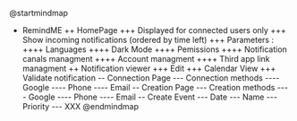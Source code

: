 @startmindmap
+ RemindME
++ HomePage
+++ Displayed for connected users only
+++ Show incoming notifications (ordered by time left)
+++ Parameters :
++++ Languages
++++ Dark Mode
++++ Pemissions
++++ Notification canals managment
++++ Account managment
++++ Third app link managment
++ Notification viewer
+++ Edit
+++ Calendar View
+++ Validate notification
-- Connection Page
--- Connection methods
---- Google
---- Phone
---- Email
-- Creation Page
--- Creation methods
---- Google
---- Phone
---- Email
-- Create Event
--- Date
--- Name
--- Priority
--- XXX
@endmindmap
